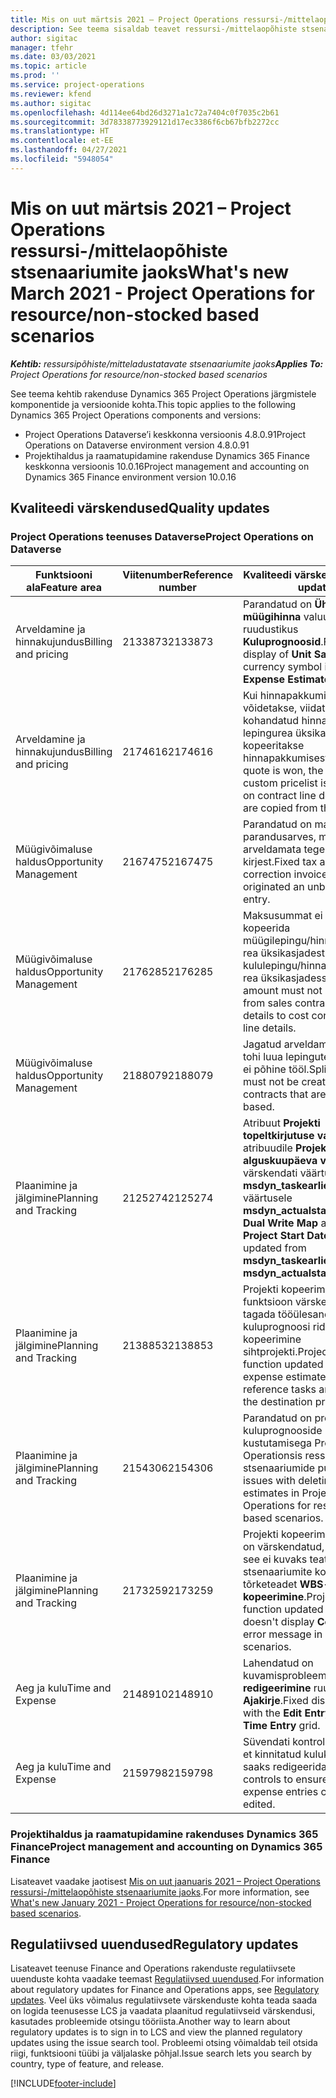 ```yaml
---
title: Mis on uut märtsis 2021 – Project Operations ressursi-/mittelaopõhiste stsenaariumite jaoks
description: See teema sisaldab teavet ressursi-/mittelaopõhiste stsenaariumite jaoks mõeldud rakenduse Project Operations 2021. aasta märtsi väljalaskes saadaolevate kvaliteedi värskenduste kohta.
author: sigitac
manager: tfehr
ms.date: 03/03/2021
ms.topic: article
ms.prod: ''
ms.service: project-operations
ms.reviewer: kfend
ms.author: sigitac
ms.openlocfilehash: 4d114ee64bd26d3271a1c72a7404c0f7035c2b61
ms.sourcegitcommit: 3d78338773929121d17ec3386f6cb67bfb2272cc
ms.translationtype: HT
ms.contentlocale: et-EE
ms.lasthandoff: 04/27/2021
ms.locfileid: "5948054"
---
```

# <a name="whats-new-march-2021---project-operations-for-resourcenon-stocked-based-scenarios"></a><span data-ttu-id="2d217-103">Mis on uut märtsis 2021 – Project Operations ressursi-/mittelaopõhiste stsenaariumite jaoks</span><span class="sxs-lookup"><span data-stu-id="2d217-103">What's new March 2021 - Project Operations for resource/non-stocked based scenarios</span></span>

<span data-ttu-id="2d217-104">_**Kehtib:** ressursipõhiste/mitteladustatavate stsenaariumite jaoks_</span><span class="sxs-lookup"><span data-stu-id="2d217-104">_**Applies To:** Project Operations for resource/non-stocked based scenarios_</span></span>

<span data-ttu-id="2d217-105">See teema kehtib rakenduse Dynamics 365 Project Operations järgmistele komponentide ja versioonide kohta.</span><span class="sxs-lookup"><span data-stu-id="2d217-105">This topic applies to the following Dynamics 365 Project Operations components and versions:</span></span>

- <span data-ttu-id="2d217-106">Project Operations Dataverse’i keskkonna versioonis 4.8.0.91</span><span class="sxs-lookup"><span data-stu-id="2d217-106">Project Operations on Dataverse environment version 4.8.0.91</span></span> 
- <span data-ttu-id="2d217-107">Projektihaldus ja raamatupidamine rakenduse Dynamics 365 Finance keskkonna versioonis 10.0.16</span><span class="sxs-lookup"><span data-stu-id="2d217-107">Project management and accounting on Dynamics 365 Finance environment version 10.0.16</span></span> 

## <a name="quality-updates"></a><span data-ttu-id="2d217-108">Kvaliteedi värskendused</span><span class="sxs-lookup"><span data-stu-id="2d217-108">Quality updates</span></span>

### <a name="project-operations-on-dataverse"></a><span data-ttu-id="2d217-109">Project Operations teenuses Dataverse</span><span class="sxs-lookup"><span data-stu-id="2d217-109">Project Operations on Dataverse</span></span>


| <span data-ttu-id="2d217-110">**Funktsiooni ala**</span><span class="sxs-lookup"><span data-stu-id="2d217-110">**Feature area**</span></span> | <span data-ttu-id="2d217-111">**Viitenumber**</span><span class="sxs-lookup"><span data-stu-id="2d217-111">**Reference number**</span></span> | <span data-ttu-id="2d217-112">**Kvaliteedi värskendus**</span><span class="sxs-lookup"><span data-stu-id="2d217-112">**Quality update**</span></span> |
| --- | --- | --- |
| <span data-ttu-id="2d217-113">Arveldamine ja hinnakujundus</span><span class="sxs-lookup"><span data-stu-id="2d217-113">Billing and pricing</span></span> | <span data-ttu-id="2d217-114">2133873</span><span class="sxs-lookup"><span data-stu-id="2d217-114">2133873</span></span> | <span data-ttu-id="2d217-115">Parandatud on **Ühiku müügihinna** valuuta sümbol ruudustikus **Kuluprognoosid**.</span><span class="sxs-lookup"><span data-stu-id="2d217-115">Fixed the display of **Unit Sales Price** currency symbol in the **Expense Estimates** grid.</span></span> |
| <span data-ttu-id="2d217-116">Arveldamine ja hinnakujundus</span><span class="sxs-lookup"><span data-stu-id="2d217-116">Billing and pricing</span></span> | <span data-ttu-id="2d217-117">2174616</span><span class="sxs-lookup"><span data-stu-id="2d217-117">2174616</span></span> | <span data-ttu-id="2d217-118">Kui hinnapakkumine võidetakse, viidatakse lepingu kohandatud hinnakirjale lepingurea üksikasjades, mis kopeeritakse hinnapakkumisest.</span><span class="sxs-lookup"><span data-stu-id="2d217-118">When a quote is won, the contract custom pricelist is referenced on contract line details that are copied from the quote.</span></span> |
| <span data-ttu-id="2d217-119">Müügivõimaluse haldus</span><span class="sxs-lookup"><span data-stu-id="2d217-119">Opportunity Management</span></span> | <span data-ttu-id="2d217-120">2167475</span><span class="sxs-lookup"><span data-stu-id="2d217-120">2167475</span></span> | <span data-ttu-id="2d217-121">Parandatud on maksusumma parandusarves, mis pärines arveldamata tegelikust kirjest.</span><span class="sxs-lookup"><span data-stu-id="2d217-121">Fixed tax amount in the correction invoice that originated an unbilled actual entry.</span></span> |
| <span data-ttu-id="2d217-122">Müügivõimaluse haldus</span><span class="sxs-lookup"><span data-stu-id="2d217-122">Opportunity Management</span></span> | <span data-ttu-id="2d217-123">2176285</span><span class="sxs-lookup"><span data-stu-id="2d217-123">2176285</span></span> | <span data-ttu-id="2d217-124">Maksusummat ei tohi kopeerida müügilepingu/hinnapakkumise rea üksikasjadest kululepingu/hinnapakkumise rea üksikasjadesse.</span><span class="sxs-lookup"><span data-stu-id="2d217-124">Tax amount must not be copied from sales contract/quote line details to cost contract/quote line details.</span></span> |
| <span data-ttu-id="2d217-125">Müügivõimaluse haldus</span><span class="sxs-lookup"><span data-stu-id="2d217-125">Opportunity Management</span></span> | <span data-ttu-id="2d217-126">2188079</span><span class="sxs-lookup"><span data-stu-id="2d217-126">2188079</span></span> | <span data-ttu-id="2d217-127">Jagatud arveldamise reeglit ei tohi luua lepingute jaoks, mis ei põhine tööl.</span><span class="sxs-lookup"><span data-stu-id="2d217-127">Split billing rule must not be created for contracts that are not work-based.</span></span> |
| <span data-ttu-id="2d217-128">Plaanimine ja jälgimine</span><span class="sxs-lookup"><span data-stu-id="2d217-128">Planning and Tracking</span></span> | <span data-ttu-id="2d217-129">2125274</span><span class="sxs-lookup"><span data-stu-id="2d217-129">2125274</span></span> | <span data-ttu-id="2d217-130">Atribuut **Projekti topeltkirjutuse vastendus** atribuudile **Projekti alguskuupäeva vastendus** värskendati väärtuselt **msdyn\_taskearlieststart** väärtusele **msdyn\_actualstart**.</span><span class="sxs-lookup"><span data-stu-id="2d217-130">**Project Dual Write Map** attribute for **Project Start Date Mapping** updated from **msdyn\_taskearlieststart** to **msdyn\_actualstart**.</span></span> |
| <span data-ttu-id="2d217-131">Plaanimine ja jälgimine</span><span class="sxs-lookup"><span data-stu-id="2d217-131">Planning and Tracking</span></span> | <span data-ttu-id="2d217-132">2138853</span><span class="sxs-lookup"><span data-stu-id="2d217-132">2138853</span></span> | <span data-ttu-id="2d217-133">Projekti kopeerimise funktsioon värskendati, et tagada tööülesandele viitavate kuluprognoosi ridade kopeerimine sihtprojekti.</span><span class="sxs-lookup"><span data-stu-id="2d217-133">Project copy function updated to ensure expense estimate lines that reference tasks are copied to the destination project.</span></span> |
| <span data-ttu-id="2d217-134">Plaanimine ja jälgimine</span><span class="sxs-lookup"><span data-stu-id="2d217-134">Planning and Tracking</span></span> | <span data-ttu-id="2d217-135">2154306</span><span class="sxs-lookup"><span data-stu-id="2d217-135">2154306</span></span> | <span data-ttu-id="2d217-136">Parandatud on probleemid kuluprognooside kustutamisega Project Operationsis ressursipõhiste stsenaariumide puhul.</span><span class="sxs-lookup"><span data-stu-id="2d217-136">Fixed issues with deleting expense estimates in Project Operations for resource-based scenarios.</span></span> |
| <span data-ttu-id="2d217-137">Plaanimine ja jälgimine</span><span class="sxs-lookup"><span data-stu-id="2d217-137">Planning and Tracking</span></span> | <span data-ttu-id="2d217-138">2173259</span><span class="sxs-lookup"><span data-stu-id="2d217-138">2173259</span></span> | <span data-ttu-id="2d217-139">Projekti kopeerimisfunktsioon on värskendatud, et tagada, et see ei kuvaks teatud stsenaariumite korral tõrketeadet **WBS-i kopeerimine**.</span><span class="sxs-lookup"><span data-stu-id="2d217-139">Project copy function updated to ensure it doesn't display **Copying WBS** error message in certain scenarios.</span></span> |
| <span data-ttu-id="2d217-140">Aeg ja kulu</span><span class="sxs-lookup"><span data-stu-id="2d217-140">Time and Expense</span></span> | <span data-ttu-id="2d217-141">2148910</span><span class="sxs-lookup"><span data-stu-id="2d217-141">2148910</span></span> | <span data-ttu-id="2d217-142">Lahendatud on kuvamisprobleem lehel **Kirje redigeerimine** ruudustikus **Ajakirje**.</span><span class="sxs-lookup"><span data-stu-id="2d217-142">Fixed display issue with the **Edit Entry** page in the **Time Entry** grid.</span></span> |
| <span data-ttu-id="2d217-143">Aeg ja kulu</span><span class="sxs-lookup"><span data-stu-id="2d217-143">Time and Expense</span></span> | <span data-ttu-id="2d217-144">2159798</span><span class="sxs-lookup"><span data-stu-id="2d217-144">2159798</span></span> | <span data-ttu-id="2d217-145">Süvendati kontrolli tagamaks, et kinnitatud kulukirjeid ei saaks redigeerida.</span><span class="sxs-lookup"><span data-stu-id="2d217-145">Tightened controls to ensure approved expense entries can't be edited.</span></span> |

### <a name="project-management-and-accounting-on-dynamics-365-finance"></a><span data-ttu-id="2d217-146">Projektihaldus ja raamatupidamine rakenduses Dynamics 365 Finance</span><span class="sxs-lookup"><span data-stu-id="2d217-146">Project management and accounting on Dynamics 365 Finance</span></span>

<span data-ttu-id="2d217-147">Lisateavet vaadake jaotisest [Mis on uut jaanuaris 2021 – Project Operations ressursi-/mittelaopõhiste stsenaariumite jaoks](whats-new-jan-2021-resource-based.md).</span><span class="sxs-lookup"><span data-stu-id="2d217-147">For more information, see [What's new January 2021 - Project Operations for resource/non-stocked based scenarios](whats-new-jan-2021-resource-based.md).</span></span>

## <a name="regulatory-updates"></a><span data-ttu-id="2d217-148">Regulatiivsed uuendused</span><span class="sxs-lookup"><span data-stu-id="2d217-148">Regulatory updates</span></span>

<span data-ttu-id="2d217-149">Lisateavet teenuse Finance and Operations rakenduste regulatiivsete uuenduste kohta vaadake teemast [Regulatiivsed uuendused](/dynamics365/finance/localizations/regulatory-updates).</span><span class="sxs-lookup"><span data-stu-id="2d217-149">For information about regulatory updates for Finance and Operations apps, see [Regulatory updates](/dynamics365/finance/localizations/regulatory-updates).</span></span> <span data-ttu-id="2d217-150">Veel üks võimalus regulatiivsete värskenduste kohta teada saada on logida teenusesse LCS ja vaadata plaanitud regulatiivseid värskendusi, kasutades probleemide otsingu tööriista.</span><span class="sxs-lookup"><span data-stu-id="2d217-150">Another way to learn about regulatory updates is to sign in to LCS and view the planned regulatory updates using the issue search tool.</span></span> <span data-ttu-id="2d217-151">Probleemi otsing võimaldab teil otsida riigi, funktsiooni tüübi ja väljalaske põhjal.</span><span class="sxs-lookup"><span data-stu-id="2d217-151">Issue search lets you search by country, type of feature, and release.</span></span>


[!INCLUDE[footer-include](../includes/footer-banner.md)]